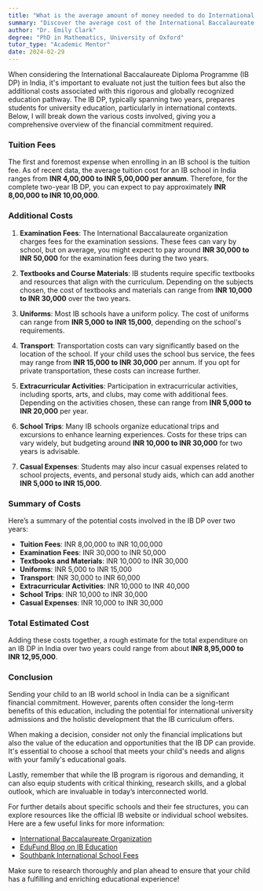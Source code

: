 ```yaml
---
title: "What is the average amount of money needed to do International Baccalaureate DP (2 years) in India?"
summary: "Discover the average cost of the International Baccalaureate Diploma Programme in India, including tuition and additional expenses for two years."
author: "Dr. Emily Clark"
degree: "PhD in Mathematics, University of Oxford"
tutor_type: "Academic Mentor"
date: 2024-02-29
---
```


When considering the International Baccalaureate Diploma Programme (IB DP) in India, it's important to evaluate not just the tuition fees but also the additional costs associated with this rigorous and globally recognized education pathway. The IB DP, typically spanning two years, prepares students for university education, particularly in international contexts. Below, I will break down the various costs involved, giving you a comprehensive overview of the financial commitment required.

### Tuition Fees

The first and foremost expense when enrolling in an IB school is the tuition fee. As of recent data, the average tuition cost for an IB school in India ranges from **INR 4,00,000 to INR 5,00,000 per annum**. Therefore, for the complete two-year IB DP, you can expect to pay approximately **INR 8,00,000 to INR 10,00,000**.

### Additional Costs

1. **Examination Fees**: 
   The International Baccalaureate organization charges fees for the examination sessions. These fees can vary by school, but on average, you might expect to pay around **INR 30,000 to INR 50,000** for the examination fees during the two years.

2. **Textbooks and Course Materials**: 
   IB students require specific textbooks and resources that align with the curriculum. Depending on the subjects chosen, the cost of textbooks and materials can range from **INR 10,000 to INR 30,000** over the two years.

3. **Uniforms**: 
   Most IB schools have a uniform policy. The cost of uniforms can range from **INR 5,000 to INR 15,000**, depending on the school's requirements.

4. **Transport**: 
   Transportation costs can vary significantly based on the location of the school. If your child uses the school bus service, the fees may range from **INR 15,000 to INR 30,000** per annum. If you opt for private transportation, these costs can increase further.

5. **Extracurricular Activities**: 
   Participation in extracurricular activities, including sports, arts, and clubs, may come with additional fees. Depending on the activities chosen, these can range from **INR 5,000 to INR 20,000** per year.

6. **School Trips**: 
   Many IB schools organize educational trips and excursions to enhance learning experiences. Costs for these trips can vary widely, but budgeting around **INR 10,000 to INR 30,000** for two years is advisable.

7. **Casual Expenses**: 
   Students may also incur casual expenses related to school projects, events, and personal study aids, which can add another **INR 5,000 to INR 15,000**.

### Summary of Costs

Here’s a summary of the potential costs involved in the IB DP over two years:

- **Tuition Fees**: INR 8,00,000 to INR 10,00,000
- **Examination Fees**: INR 30,000 to INR 50,000
- **Textbooks and Materials**: INR 10,000 to INR 30,000
- **Uniforms**: INR 5,000 to INR 15,000
- **Transport**: INR 30,000 to INR 60,000
- **Extracurricular Activities**: INR 10,000 to INR 40,000
- **School Trips**: INR 10,000 to INR 30,000
- **Casual Expenses**: INR 10,000 to INR 30,000

### Total Estimated Cost

Adding these costs together, a rough estimate for the total expenditure on an IB DP in India over two years could range from about **INR 8,95,000 to INR 12,95,000**. 

### Conclusion

Sending your child to an IB world school in India can be a significant financial commitment. However, parents often consider the long-term benefits of this education, including the potential for international university admissions and the holistic development that the IB curriculum offers. 

When making a decision, consider not only the financial implications but also the value of the education and opportunities that the IB DP can provide. It's essential to choose a school that meets your child's needs and aligns with your family's educational goals.

Lastly, remember that while the IB program is rigorous and demanding, it can also equip students with critical thinking, research skills, and a global outlook, which are invaluable in today’s interconnected world. 

For further details about specific schools and their fee structures, you can explore resources like the official IB website or individual school websites. Here are a few useful links for more information:

- [International Baccalaureate Organization](https://www.ibo.org)
- [EduFund Blog on IB Education](https://edufund.in/blog/sending-your-child-to-an-ib-board-school)
- [Southbank International School Fees](https://www.southbank.org/fees) 

Make sure to research thoroughly and plan ahead to ensure that your child has a fulfilling and enriching educational experience!
    